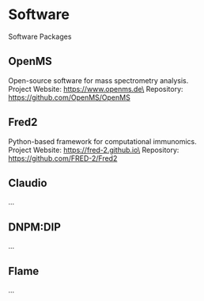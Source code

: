 # Software
Software Packages

## OpenMS
Open-source software for mass spectrometry analysis.\
Project Website: https://www.openms.de\
Repository: https://github.com/OpenMS/OpenMS

## Fred2
Python-based framework for computational immunomics.\
Project Website: https://fred-2.github.io\
Repository: https://github.com/FRED-2/Fred2

## Claudio
...

## DNPM:DIP
...

## Flame
...

